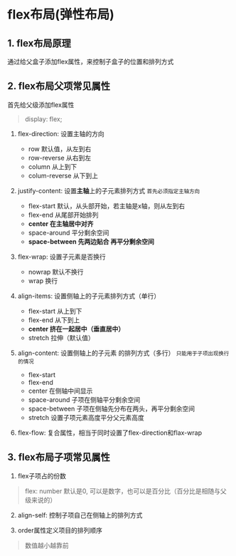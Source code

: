 # flex布局(弹性布局)

## 1. flex布局原理

通过给父盒子添加flex属性，来控制子盒子的位置和排列方式

## 2. flex布局父项常见属性
首先给父级添加flex属性
> display: flex;

1. flex-direction: 设置主轴的方向
   * row  默认值，从左到右
   * row-reverse 从右到左
   * column 从上到下
   * colum-reverse 从下到上

2. justify-content: 设置**主轴**上的子元素排列方式  ``首先必须指定主轴方向``
   * flex-start  默认，从头部开始，若主轴是x轴，则从左到右
   * flex-end 从尾部开始排列
   * **center 在主轴居中对齐**
   * space-around 平分剩余空间
   * **space-between 先两边贴合 再平分剩余空间**

3. flex-wrap: 设置子元素是否换行
   * nowrap  默认不换行
   * wrap  换行

4. align-items: 设置侧轴上的子元素排列方式（单行）
   * flex-start 从上到下
   * flex-end 从下到上
   * **center 挤在一起居中（垂直居中）**
   * stretch 拉伸（默认值）

5. align-content: 设置侧轴上的子元素 的排列方式（多行）  ``只能用于子项出现换行的情况``
   * flex-start
   * flex-end
   * center 在侧轴中间显示
   * space-around 子项在侧轴平分剩余空间
   * space-between 子项在侧轴先分布在两头，再平分剩余空间
   * stretch 设置子项元素高度平分父元素高度

6. flex-flow: 复合属性，相当于同时设置了flex-direction和flax-wrap


## 3. flex布局子项常见属性

1. flex子项占的份数

> flex: number  默认是0, 可以是数字，也可以是百分比（百分比是相随与父级来说的）

2. align-self: 控制子项自己在侧轴上的排列方式

3. order属性定义项目的排列顺序

> 数值越小越靠前
